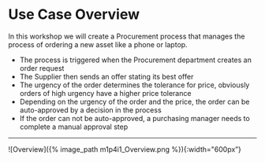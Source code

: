 # Use Case Overview

In this workshop we will create a Procurement process that manages the process of ordering a new asset like a phone or laptop.
- The process is triggered when the Procurement department creates an order request 
- The Supplier then sends an offer stating its best offer
- The urgency of the order determines the tolerance for price, obviously orders of high urgency have a higher price tolerance
- Depending on the urgency of the order and the price, the order can be auto-approved by a decision in the process
- If the order can not be auto-approved, a purchasing manager needs to complete a manual approval step

---

![Overview]({% image_path m1p4i1_Overview.png %}){:width="600px”}
